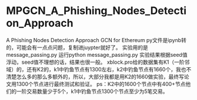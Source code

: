 # MPGCN_A_Phishing_Nodes_Detection_Approach
A Phishing Nodes Detection Approach GCN for Ethereum 
py文件是ipynb转的，可能会有一点点问题，复制进juypter就好了。
实验用的是message_passing.py 运行python message_passing.py     实验结果根据seed值浮动，seed值不理想的话，结果也很一般。
xblock.pro给的数据集有K1（一阶邻域）的，还有K2的，k1中钓鱼节点有1300左右，k2中钓鱼节点有1660个，我也不清楚怎么多的那么多额外的，所以，大部分我都是用K2的1660做实验，最终写论文用1300个节点进行最终测试和验证。
ps：K2中的1600个节点中有400+节点他们的一阶交易数量少于5个，k1中钓鱼节点1300个节点至少为5笔交易。
